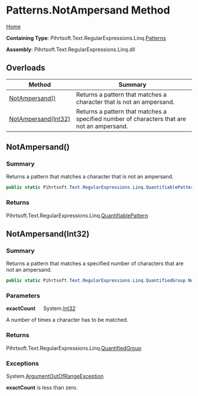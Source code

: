 # Patterns\.NotAmpersand Method

[Home](../../../../../../README.md)

**Containing Type**: Pihrtsoft\.Text\.RegularExpressions\.Linq\.[Patterns](../README.md)

**Assembly**: Pihrtsoft\.Text\.RegularExpressions\.Linq\.dll

## Overloads

| Method | Summary |
| ------ | ------- |
| [NotAmpersand()](#Pihrtsoft_Text_RegularExpressions_Linq_Patterns_NotAmpersand) | Returns a pattern that matches a character that is not an ampersand\. |
| [NotAmpersand(Int32)](#Pihrtsoft_Text_RegularExpressions_Linq_Patterns_NotAmpersand_System_Int32_) | Returns a pattern that matches a specified number of characters that are not an ampersand\. |

## NotAmpersand\(\) <a name="Pihrtsoft_Text_RegularExpressions_Linq_Patterns_NotAmpersand"></a>

### Summary

Returns a pattern that matches a character that is not an ampersand\.

```csharp
public static Pihrtsoft.Text.RegularExpressions.Linq.QuantifiablePattern NotAmpersand()
```

### Returns

Pihrtsoft\.Text\.RegularExpressions\.Linq\.[QuantifiablePattern](../../QuantifiablePattern/README.md)

## NotAmpersand\(Int32\) <a name="Pihrtsoft_Text_RegularExpressions_Linq_Patterns_NotAmpersand_System_Int32_"></a>

### Summary

Returns a pattern that matches a specified number of characters that are not an ampersand\.

```csharp
public static Pihrtsoft.Text.RegularExpressions.Linq.QuantifiedGroup NotAmpersand(int exactCount)
```

### Parameters

**exactCount** &emsp; System\.[Int32](https://docs.microsoft.com/en-us/dotnet/api/system.int32)

A number of times a character has to be matched\.

### Returns

Pihrtsoft\.Text\.RegularExpressions\.Linq\.[QuantifiedGroup](../../QuantifiedGroup/README.md)

### Exceptions

System\.[ArgumentOutOfRangeException](https://docs.microsoft.com/en-us/dotnet/api/system.argumentoutofrangeexception)

**exactCount** is less than zero\.

